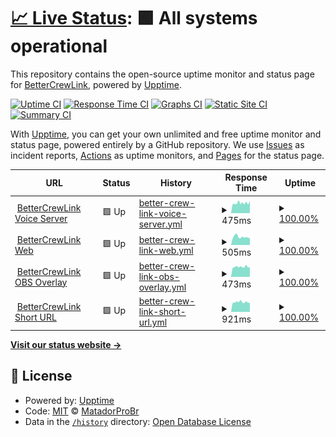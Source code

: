 # [📈 Live Status](https://MatadorProBr.github.io/BetterCrewLink-status): <!--live status--> **🟩 All systems operational**

This repository contains the open-source uptime monitor and status page for [BetterCrewLink](https://github.com/OhMyGuus/BetterCrewLink), powered by [Upptime](https://github.com/upptime/upptime).

[![Uptime CI](https://github.com/MatadorProBr/BetterCrewLink-status/workflows/Uptime%20CI/badge.svg)](https://github.com/MatadorProBr/BetterCrewLink-status/actions?query=workflow%3A%22Uptime+CI%22)
[![Response Time CI](https://github.com/MatadorProBr/BetterCrewLink-status/workflows/Response%20Time%20CI/badge.svg)](https://github.com/MatadorProBr/BetterCrewLink-status/actions?query=workflow%3A%22Response+Time+CI%22)
[![Graphs CI](https://github.com/MatadorProBr/BetterCrewLink-status/workflows/Graphs%20CI/badge.svg)](https://github.com/MatadorProBr/BetterCrewLink-status/actions?query=workflow%3A%22Graphs+CI%22)
[![Static Site CI](https://github.com/MatadorProBr/BetterCrewLink-status/workflows/Static%20Site%20CI/badge.svg)](https://github.com/MatadorProBr/BetterCrewLink-status/actions?query=workflow%3A%22Static+Site+CI%22)
[![Summary CI](https://github.com/MatadorProBr/BetterCrewLink-status/workflows/Summary%20CI/badge.svg)](https://github.com/MatadorProBr/BetterCrewLink-status/actions?query=workflow%3A%22Summary+CI%22)

With [Upptime](https://upptime.js.org), you can get your own unlimited and free uptime monitor and status page, powered entirely by a GitHub repository. We use [Issues](https://github.com/MatadorProBr/BetterCrewLink-status/issues) as incident reports, [Actions](https://github.com/MatadorProBr/BetterCrewLink-status/actions) as uptime monitors, and [Pages](https://MatadorProBr.github.io/BetterCrewLink-status) for the status page.

<!--start: status pages-->
<!-- This summary is generated by Upptime (https://github.com/upptime/upptime) -->
<!-- Do not edit this manually, your changes will be overwritten -->
<!-- prettier-ignore -->
| URL | Status | History | Response Time | Uptime |
| --- | ------ | ------- | ------------- | ------ |
| <img alt="" src="https://favicons.githubusercontent.com/bettercrewl.ink" height="13"> [BetterCrewLink Voice Server](https://bettercrewl.ink) | 🟩 Up | [better-crew-link-voice-server.yml](https://github.com/MatadorProBr/BetterCrewLink-status/commits/HEAD/history/better-crew-link-voice-server.yml) | <details><summary><img alt="Response time graph" src="./graphs/better-crew-link-voice-server/response-time-week.png" height="20"> 475ms</summary><br><a href="https://MatadorProBr.github.io/BetterCrewLink-status/history/better-crew-link-voice-server"><img alt="Response time 485" src="https://img.shields.io/endpoint?url=https%3A%2F%2Fraw.githubusercontent.com%2FMatadorProBr%2FBetterCrewLink-status%2FHEAD%2Fapi%2Fbetter-crew-link-voice-server%2Fresponse-time.json"></a><br><a href="https://MatadorProBr.github.io/BetterCrewLink-status/history/better-crew-link-voice-server"><img alt="24-hour response time 510" src="https://img.shields.io/endpoint?url=https%3A%2F%2Fraw.githubusercontent.com%2FMatadorProBr%2FBetterCrewLink-status%2FHEAD%2Fapi%2Fbetter-crew-link-voice-server%2Fresponse-time-day.json"></a><br><a href="https://MatadorProBr.github.io/BetterCrewLink-status/history/better-crew-link-voice-server"><img alt="7-day response time 475" src="https://img.shields.io/endpoint?url=https%3A%2F%2Fraw.githubusercontent.com%2FMatadorProBr%2FBetterCrewLink-status%2FHEAD%2Fapi%2Fbetter-crew-link-voice-server%2Fresponse-time-week.json"></a><br><a href="https://MatadorProBr.github.io/BetterCrewLink-status/history/better-crew-link-voice-server"><img alt="30-day response time 485" src="https://img.shields.io/endpoint?url=https%3A%2F%2Fraw.githubusercontent.com%2FMatadorProBr%2FBetterCrewLink-status%2FHEAD%2Fapi%2Fbetter-crew-link-voice-server%2Fresponse-time-month.json"></a><br><a href="https://MatadorProBr.github.io/BetterCrewLink-status/history/better-crew-link-voice-server"><img alt="1-year response time 485" src="https://img.shields.io/endpoint?url=https%3A%2F%2Fraw.githubusercontent.com%2FMatadorProBr%2FBetterCrewLink-status%2FHEAD%2Fapi%2Fbetter-crew-link-voice-server%2Fresponse-time-year.json"></a></details> | <details><summary><a href="https://MatadorProBr.github.io/BetterCrewLink-status/history/better-crew-link-voice-server">100.00%</a></summary><a href="https://MatadorProBr.github.io/BetterCrewLink-status/history/better-crew-link-voice-server"><img alt="All-time uptime 100.00%" src="https://img.shields.io/endpoint?url=https%3A%2F%2Fraw.githubusercontent.com%2FMatadorProBr%2FBetterCrewLink-status%2FHEAD%2Fapi%2Fbetter-crew-link-voice-server%2Fuptime.json"></a><br><a href="https://MatadorProBr.github.io/BetterCrewLink-status/history/better-crew-link-voice-server"><img alt="24-hour uptime 100.00%" src="https://img.shields.io/endpoint?url=https%3A%2F%2Fraw.githubusercontent.com%2FMatadorProBr%2FBetterCrewLink-status%2FHEAD%2Fapi%2Fbetter-crew-link-voice-server%2Fuptime-day.json"></a><br><a href="https://MatadorProBr.github.io/BetterCrewLink-status/history/better-crew-link-voice-server"><img alt="7-day uptime 100.00%" src="https://img.shields.io/endpoint?url=https%3A%2F%2Fraw.githubusercontent.com%2FMatadorProBr%2FBetterCrewLink-status%2FHEAD%2Fapi%2Fbetter-crew-link-voice-server%2Fuptime-week.json"></a><br><a href="https://MatadorProBr.github.io/BetterCrewLink-status/history/better-crew-link-voice-server"><img alt="30-day uptime 100.00%" src="https://img.shields.io/endpoint?url=https%3A%2F%2Fraw.githubusercontent.com%2FMatadorProBr%2FBetterCrewLink-status%2FHEAD%2Fapi%2Fbetter-crew-link-voice-server%2Fuptime-month.json"></a><br><a href="https://MatadorProBr.github.io/BetterCrewLink-status/history/better-crew-link-voice-server"><img alt="1-year uptime 100.00%" src="https://img.shields.io/endpoint?url=https%3A%2F%2Fraw.githubusercontent.com%2FMatadorProBr%2FBetterCrewLink-status%2FHEAD%2Fapi%2Fbetter-crew-link-voice-server%2Fuptime-year.json"></a></details>
| <img alt="" src="https://favicons.githubusercontent.com/web.bettercrewl.ink" height="13"> [BetterCrewLink Web](https://web.bettercrewl.ink) | 🟩 Up | [better-crew-link-web.yml](https://github.com/MatadorProBr/BetterCrewLink-status/commits/HEAD/history/better-crew-link-web.yml) | <details><summary><img alt="Response time graph" src="./graphs/better-crew-link-web/response-time-week.png" height="20"> 505ms</summary><br><a href="https://MatadorProBr.github.io/BetterCrewLink-status/history/better-crew-link-web"><img alt="Response time 535" src="https://img.shields.io/endpoint?url=https%3A%2F%2Fraw.githubusercontent.com%2FMatadorProBr%2FBetterCrewLink-status%2FHEAD%2Fapi%2Fbetter-crew-link-web%2Fresponse-time.json"></a><br><a href="https://MatadorProBr.github.io/BetterCrewLink-status/history/better-crew-link-web"><img alt="24-hour response time 466" src="https://img.shields.io/endpoint?url=https%3A%2F%2Fraw.githubusercontent.com%2FMatadorProBr%2FBetterCrewLink-status%2FHEAD%2Fapi%2Fbetter-crew-link-web%2Fresponse-time-day.json"></a><br><a href="https://MatadorProBr.github.io/BetterCrewLink-status/history/better-crew-link-web"><img alt="7-day response time 505" src="https://img.shields.io/endpoint?url=https%3A%2F%2Fraw.githubusercontent.com%2FMatadorProBr%2FBetterCrewLink-status%2FHEAD%2Fapi%2Fbetter-crew-link-web%2Fresponse-time-week.json"></a><br><a href="https://MatadorProBr.github.io/BetterCrewLink-status/history/better-crew-link-web"><img alt="30-day response time 535" src="https://img.shields.io/endpoint?url=https%3A%2F%2Fraw.githubusercontent.com%2FMatadorProBr%2FBetterCrewLink-status%2FHEAD%2Fapi%2Fbetter-crew-link-web%2Fresponse-time-month.json"></a><br><a href="https://MatadorProBr.github.io/BetterCrewLink-status/history/better-crew-link-web"><img alt="1-year response time 535" src="https://img.shields.io/endpoint?url=https%3A%2F%2Fraw.githubusercontent.com%2FMatadorProBr%2FBetterCrewLink-status%2FHEAD%2Fapi%2Fbetter-crew-link-web%2Fresponse-time-year.json"></a></details> | <details><summary><a href="https://MatadorProBr.github.io/BetterCrewLink-status/history/better-crew-link-web">100.00%</a></summary><a href="https://MatadorProBr.github.io/BetterCrewLink-status/history/better-crew-link-web"><img alt="All-time uptime 100.00%" src="https://img.shields.io/endpoint?url=https%3A%2F%2Fraw.githubusercontent.com%2FMatadorProBr%2FBetterCrewLink-status%2FHEAD%2Fapi%2Fbetter-crew-link-web%2Fuptime.json"></a><br><a href="https://MatadorProBr.github.io/BetterCrewLink-status/history/better-crew-link-web"><img alt="24-hour uptime 100.00%" src="https://img.shields.io/endpoint?url=https%3A%2F%2Fraw.githubusercontent.com%2FMatadorProBr%2FBetterCrewLink-status%2FHEAD%2Fapi%2Fbetter-crew-link-web%2Fuptime-day.json"></a><br><a href="https://MatadorProBr.github.io/BetterCrewLink-status/history/better-crew-link-web"><img alt="7-day uptime 100.00%" src="https://img.shields.io/endpoint?url=https%3A%2F%2Fraw.githubusercontent.com%2FMatadorProBr%2FBetterCrewLink-status%2FHEAD%2Fapi%2Fbetter-crew-link-web%2Fuptime-week.json"></a><br><a href="https://MatadorProBr.github.io/BetterCrewLink-status/history/better-crew-link-web"><img alt="30-day uptime 100.00%" src="https://img.shields.io/endpoint?url=https%3A%2F%2Fraw.githubusercontent.com%2FMatadorProBr%2FBetterCrewLink-status%2FHEAD%2Fapi%2Fbetter-crew-link-web%2Fuptime-month.json"></a><br><a href="https://MatadorProBr.github.io/BetterCrewLink-status/history/better-crew-link-web"><img alt="1-year uptime 100.00%" src="https://img.shields.io/endpoint?url=https%3A%2F%2Fraw.githubusercontent.com%2FMatadorProBr%2FBetterCrewLink-status%2FHEAD%2Fapi%2Fbetter-crew-link-web%2Fuptime-year.json"></a></details>
| <img alt="" src="https://favicons.githubusercontent.com/obs.bettercrewlink.app" height="13"> [BetterCrewLink OBS Overlay](https://obs.bettercrewlink.app) | 🟩 Up | [better-crew-link-obs-overlay.yml](https://github.com/MatadorProBr/BetterCrewLink-status/commits/HEAD/history/better-crew-link-obs-overlay.yml) | <details><summary><img alt="Response time graph" src="./graphs/better-crew-link-obs-overlay/response-time-week.png" height="20"> 473ms</summary><br><a href="https://MatadorProBr.github.io/BetterCrewLink-status/history/better-crew-link-obs-overlay"><img alt="Response time 478" src="https://img.shields.io/endpoint?url=https%3A%2F%2Fraw.githubusercontent.com%2FMatadorProBr%2FBetterCrewLink-status%2FHEAD%2Fapi%2Fbetter-crew-link-obs-overlay%2Fresponse-time.json"></a><br><a href="https://MatadorProBr.github.io/BetterCrewLink-status/history/better-crew-link-obs-overlay"><img alt="24-hour response time 492" src="https://img.shields.io/endpoint?url=https%3A%2F%2Fraw.githubusercontent.com%2FMatadorProBr%2FBetterCrewLink-status%2FHEAD%2Fapi%2Fbetter-crew-link-obs-overlay%2Fresponse-time-day.json"></a><br><a href="https://MatadorProBr.github.io/BetterCrewLink-status/history/better-crew-link-obs-overlay"><img alt="7-day response time 473" src="https://img.shields.io/endpoint?url=https%3A%2F%2Fraw.githubusercontent.com%2FMatadorProBr%2FBetterCrewLink-status%2FHEAD%2Fapi%2Fbetter-crew-link-obs-overlay%2Fresponse-time-week.json"></a><br><a href="https://MatadorProBr.github.io/BetterCrewLink-status/history/better-crew-link-obs-overlay"><img alt="30-day response time 478" src="https://img.shields.io/endpoint?url=https%3A%2F%2Fraw.githubusercontent.com%2FMatadorProBr%2FBetterCrewLink-status%2FHEAD%2Fapi%2Fbetter-crew-link-obs-overlay%2Fresponse-time-month.json"></a><br><a href="https://MatadorProBr.github.io/BetterCrewLink-status/history/better-crew-link-obs-overlay"><img alt="1-year response time 478" src="https://img.shields.io/endpoint?url=https%3A%2F%2Fraw.githubusercontent.com%2FMatadorProBr%2FBetterCrewLink-status%2FHEAD%2Fapi%2Fbetter-crew-link-obs-overlay%2Fresponse-time-year.json"></a></details> | <details><summary><a href="https://MatadorProBr.github.io/BetterCrewLink-status/history/better-crew-link-obs-overlay">100.00%</a></summary><a href="https://MatadorProBr.github.io/BetterCrewLink-status/history/better-crew-link-obs-overlay"><img alt="All-time uptime 99.87%" src="https://img.shields.io/endpoint?url=https%3A%2F%2Fraw.githubusercontent.com%2FMatadorProBr%2FBetterCrewLink-status%2FHEAD%2Fapi%2Fbetter-crew-link-obs-overlay%2Fuptime.json"></a><br><a href="https://MatadorProBr.github.io/BetterCrewLink-status/history/better-crew-link-obs-overlay"><img alt="24-hour uptime 100.00%" src="https://img.shields.io/endpoint?url=https%3A%2F%2Fraw.githubusercontent.com%2FMatadorProBr%2FBetterCrewLink-status%2FHEAD%2Fapi%2Fbetter-crew-link-obs-overlay%2Fuptime-day.json"></a><br><a href="https://MatadorProBr.github.io/BetterCrewLink-status/history/better-crew-link-obs-overlay"><img alt="7-day uptime 100.00%" src="https://img.shields.io/endpoint?url=https%3A%2F%2Fraw.githubusercontent.com%2FMatadorProBr%2FBetterCrewLink-status%2FHEAD%2Fapi%2Fbetter-crew-link-obs-overlay%2Fuptime-week.json"></a><br><a href="https://MatadorProBr.github.io/BetterCrewLink-status/history/better-crew-link-obs-overlay"><img alt="30-day uptime 99.87%" src="https://img.shields.io/endpoint?url=https%3A%2F%2Fraw.githubusercontent.com%2FMatadorProBr%2FBetterCrewLink-status%2FHEAD%2Fapi%2Fbetter-crew-link-obs-overlay%2Fuptime-month.json"></a><br><a href="https://MatadorProBr.github.io/BetterCrewLink-status/history/better-crew-link-obs-overlay"><img alt="1-year uptime 99.87%" src="https://img.shields.io/endpoint?url=https%3A%2F%2Fraw.githubusercontent.com%2FMatadorProBr%2FBetterCrewLink-status%2FHEAD%2Fapi%2Fbetter-crew-link-obs-overlay%2Fuptime-year.json"></a></details>
| <img alt="" src="https://favicons.githubusercontent.com/bettercrewlink.app" height="13"> [BetterCrewLink Short URL](https://bettercrewlink.app) | 🟩 Up | [better-crew-link-short-url.yml](https://github.com/MatadorProBr/BetterCrewLink-status/commits/HEAD/history/better-crew-link-short-url.yml) | <details><summary><img alt="Response time graph" src="./graphs/better-crew-link-short-url/response-time-week.png" height="20"> 921ms</summary><br><a href="https://MatadorProBr.github.io/BetterCrewLink-status/history/better-crew-link-short-url"><img alt="Response time 944" src="https://img.shields.io/endpoint?url=https%3A%2F%2Fraw.githubusercontent.com%2FMatadorProBr%2FBetterCrewLink-status%2FHEAD%2Fapi%2Fbetter-crew-link-short-url%2Fresponse-time.json"></a><br><a href="https://MatadorProBr.github.io/BetterCrewLink-status/history/better-crew-link-short-url"><img alt="24-hour response time 914" src="https://img.shields.io/endpoint?url=https%3A%2F%2Fraw.githubusercontent.com%2FMatadorProBr%2FBetterCrewLink-status%2FHEAD%2Fapi%2Fbetter-crew-link-short-url%2Fresponse-time-day.json"></a><br><a href="https://MatadorProBr.github.io/BetterCrewLink-status/history/better-crew-link-short-url"><img alt="7-day response time 921" src="https://img.shields.io/endpoint?url=https%3A%2F%2Fraw.githubusercontent.com%2FMatadorProBr%2FBetterCrewLink-status%2FHEAD%2Fapi%2Fbetter-crew-link-short-url%2Fresponse-time-week.json"></a><br><a href="https://MatadorProBr.github.io/BetterCrewLink-status/history/better-crew-link-short-url"><img alt="30-day response time 944" src="https://img.shields.io/endpoint?url=https%3A%2F%2Fraw.githubusercontent.com%2FMatadorProBr%2FBetterCrewLink-status%2FHEAD%2Fapi%2Fbetter-crew-link-short-url%2Fresponse-time-month.json"></a><br><a href="https://MatadorProBr.github.io/BetterCrewLink-status/history/better-crew-link-short-url"><img alt="1-year response time 944" src="https://img.shields.io/endpoint?url=https%3A%2F%2Fraw.githubusercontent.com%2FMatadorProBr%2FBetterCrewLink-status%2FHEAD%2Fapi%2Fbetter-crew-link-short-url%2Fresponse-time-year.json"></a></details> | <details><summary><a href="https://MatadorProBr.github.io/BetterCrewLink-status/history/better-crew-link-short-url">100.00%</a></summary><a href="https://MatadorProBr.github.io/BetterCrewLink-status/history/better-crew-link-short-url"><img alt="All-time uptime 100.00%" src="https://img.shields.io/endpoint?url=https%3A%2F%2Fraw.githubusercontent.com%2FMatadorProBr%2FBetterCrewLink-status%2FHEAD%2Fapi%2Fbetter-crew-link-short-url%2Fuptime.json"></a><br><a href="https://MatadorProBr.github.io/BetterCrewLink-status/history/better-crew-link-short-url"><img alt="24-hour uptime 100.00%" src="https://img.shields.io/endpoint?url=https%3A%2F%2Fraw.githubusercontent.com%2FMatadorProBr%2FBetterCrewLink-status%2FHEAD%2Fapi%2Fbetter-crew-link-short-url%2Fuptime-day.json"></a><br><a href="https://MatadorProBr.github.io/BetterCrewLink-status/history/better-crew-link-short-url"><img alt="7-day uptime 100.00%" src="https://img.shields.io/endpoint?url=https%3A%2F%2Fraw.githubusercontent.com%2FMatadorProBr%2FBetterCrewLink-status%2FHEAD%2Fapi%2Fbetter-crew-link-short-url%2Fuptime-week.json"></a><br><a href="https://MatadorProBr.github.io/BetterCrewLink-status/history/better-crew-link-short-url"><img alt="30-day uptime 100.00%" src="https://img.shields.io/endpoint?url=https%3A%2F%2Fraw.githubusercontent.com%2FMatadorProBr%2FBetterCrewLink-status%2FHEAD%2Fapi%2Fbetter-crew-link-short-url%2Fuptime-month.json"></a><br><a href="https://MatadorProBr.github.io/BetterCrewLink-status/history/better-crew-link-short-url"><img alt="1-year uptime 100.00%" src="https://img.shields.io/endpoint?url=https%3A%2F%2Fraw.githubusercontent.com%2FMatadorProBr%2FBetterCrewLink-status%2FHEAD%2Fapi%2Fbetter-crew-link-short-url%2Fuptime-year.json"></a></details>

<!--end: status pages-->

[**Visit our status website →**](https://MatadorProBr.github.io/BetterCrewLink-status)

## 📄 License

- Powered by: [Upptime](https://github.com/upptime/upptime)
- Code: [MIT](./LICENSE) © [MatadorProBr](https://github.com/MatadorProBr)
- Data in the <a href="https://github.com/MatadorProBr/BetterCrewLink-status/tree/master/history">`/history`</a> directory: [Open Database License](https://opendatacommons.org/licenses/odbl/1-0/)
